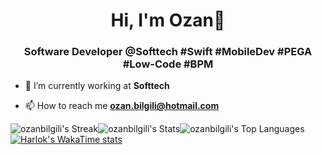 <h1 align="center">Hi, I'm Ozan👋</h1>
<h3 align="center">Software Developer @Softtech #Swift #MobileDev #PEGA #Low-Code #BPM </h3>

- 🔭 I’m currently working at **Softtech**
  
- 📫 How to reach me **ozan.bilgili@hotmail.com**

![ozanbilgili's Streak](https://github-readme-streak-stats.herokuapp.com/?user=ozanbilgili&theme=tokyonight&hide_border=true)![ozanbilgili's Stats](https://github-readme-stats.vercel.app/api?username=ozanbilgili&theme=tokyonight&show_icons=true&hide_border=true&count_private=true)![ozanbilgili's Top Languages](https://github-readme-stats.vercel.app/api/top-langs/?username=ozanbilgili&theme=tokyonight&show_icons=true&hide_border=true&layout=compact)
[![Harlok's WakaTime stats](https://github-readme-stats.vercel.app/api/wakatime?username=ozanbilgili)](https://github.com/anuraghazra/github-readme-stats)
